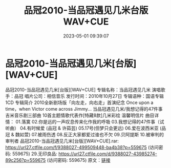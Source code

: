﻿---
title: 品冠2010-当品冠遇见几米台版WAV+CUE
date: 2023-05-01 09:39:07
categories: WAV车载音乐、镜像
tags: 华语中文
---
# 品冠2010-当品冠遇见几米[台版][WAV+CUE]

品冠2010-当品冠遇见几米[台版][WAV+CUE]
专辑名称：当品冠遇见几米
演唱歌手：品冠
唱片公司：相信音乐
发行时间：2010年10月27日
专辑语种：国语专辑1CD
专辑简介
2010全新剧场版「向左走，向右走」首演纪念
Once upon a time，when Victor come across Jimmy...
当品冠遇见几米/我想记得的47件事
吉米音乐剧三部曲
10首主题情歌代表作[特藏8款]几米彩绘 温馨明信片
曲目详情：
01.落寞
02.你是远的一声叹息传来化作我的呼吸
03.我想记得的47件事（试听曲）
04.有时候爱 (品冠 & 许茹芸)
05.17号(但梦只会更远)
06.爱在波西米亚 (品冠 & 魏如萱)
07.被雨伤透
08.反正大家都爱过谁也不欠
09.贝阿提斯
10.被审判的审判者
品冠2010-当品冠遇见几米[台版][WAV+CUE].rar: https://url27.ctfile.com/f/9388027-499509448-ba4b38?p=559675
(访问密码: 559675)
29.无印良品: https://url27.ctfile.com/d/9388027-43985274-89c256?p=559675
(访问密码: 559675)
原文：[链接](https://blog.sina.com.cn/s/blog_1647c7e76010311os.html)
